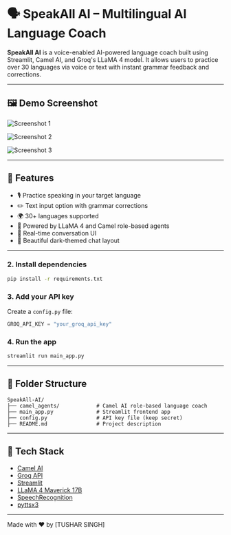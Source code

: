 # 🗣️ SpeakAll AI – Multilingual AI Language Coach

**SpeakAll AI** is a voice-enabled AI-powered language coach built using Streamlit, Camel AI, and Groq's LLaMA 4 model. It allows users to practice over 30 languages via voice or text with instant grammar feedback and corrections.

---

## 🖼️ Demo Screenshot

![Screenshot 1](https://github.com/user-attachments/assets/aa3d16de-5d00-4905-97c9-6f9441ebabf4)

![Screenshot 2](https://github.com/user-attachments/assets/c7b92968-ac12-4fbc-b07d-92b9b4ba7731)

![Screenshot 3](https://github.com/user-attachments/assets/ccc53e20-907b-4587-849b-78b703180398)

---


## 🚀 Features

- 🎙️ Practice speaking in your target language
- ✏️ Text input option with grammar corrections
- 🌍 30+ languages supported
- 🧠 Powered by LLaMA 4 and Camel role-based agents
- 💬 Real-time conversation UI
- 🖤 Beautiful dark-themed chat layout

---

### 2. Install dependencies

```bash
pip install -r requirements.txt
```

### 3. Add your API key

Create a `config.py` file:

```python
GROQ_API_KEY = "your_groq_api_key"
```


### 4. Run the app

```bash
streamlit run main_app.py
```

---

## 📁 Folder Structure

```
SpeakAll-AI/
├── camel_agents/            # Camel AI role-based language coach
├── main_app.py              # Streamlit frontend app
├── config.py                # API key file (keep secret)
├── README.md                # Project description
```

---

## 🧠 Tech Stack

- [Camel AI](https://github.com/camel-ai/camel)
- [Groq API](https://console.groq.com/)
- [Streamlit](https://streamlit.io/)
- [LLaMA 4 Maverick 17B](https://groq.com/)
- [SpeechRecognition](https://pypi.org/project/SpeechRecognition/)
- [pyttsx3](https://pypi.org/project/pyttsx3/)

---

Made with ❤️ by [TUSHAR SINGH]
